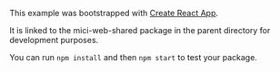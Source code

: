 This example was bootstrapped with [Create React App](https://github.com/facebook/create-react-app).

It is linked to the mici-web-shared package in the parent directory for development purposes.

You can run `npm install` and then `npm start` to test your package.
